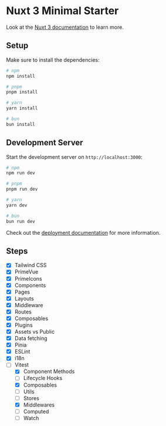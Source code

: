 # Nuxt 3 Minimal Starter

Look at the [Nuxt 3 documentation](https://nuxt.com/docs/getting-started/introduction) to learn more.

## Setup

Make sure to install the dependencies:

```bash
# npm
npm install

# pnpm
pnpm install

# yarn
yarn install

# bun
bun install
```

## Development Server

Start the development server on `http://localhost:3000`:

```bash
# npm
npm run dev

# pnpm
pnpm run dev

# yarn
yarn dev

# bun
bun run dev
```

Check out the [deployment documentation](https://nuxt.com/docs/getting-started/deployment) for more information.

## Steps

- [x] Tailwind CSS
- [x] PrimeVue
- [x] PrimeIcons
- [x] Components
- [x] Pages
- [x] Layouts
- [x] Middleware
- [x] Routes
- [x] Composables
- [x] Plugins
- [x] Assets vs Public
- [x] Data fetching
- [x] Pinia
- [x] ESLint
- [x] i18n
- [ ] Vitest
  - [x] Component Methods
  - [ ] Lifecycle Hooks
  - [x] Composables
  - [ ] Utils
  - [ ] Stores
  - [x] Middlewares
  - [ ] Computed
  - [ ] Watch
